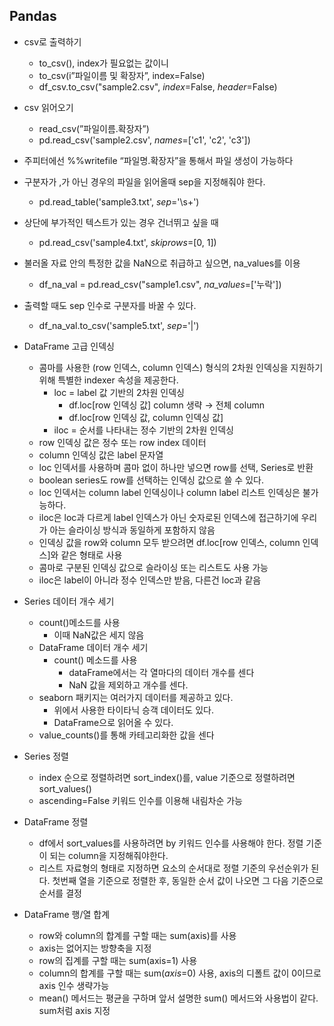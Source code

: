 ## Pandas

- csv로 출력하기
    - to_csv(), index가 필요없는 값이니
    - to_csv(i”파일이름 및 확장자”, index=False)
    - df_csv.to_csv("sample2.csv", *index*=False, *header*=False)
- csv 읽어오기
    - read_csv(”파일이름.확장자”)
    - pd.read_csv('sample2.csv', *names*=['c1', 'c2', 'c3'])
- 주피터에선 %%writefile “파일명.확장자”을 통해서 파일 생성이 가능하다
- 구분자가 ,가 아닌 경우의 파일을 읽어올때 sep을 지정해줘야 한다.
    - pd.read_table('sample3.txt', *sep*='\s+')
- 상단에 부가적인 텍스트가 있는 경우 건너뛰고 싶을 때
    - pd.read_csv('sample4.txt', *skiprows*=[0, 1])
- 불러올 자료 안의 특정한 값을 NaN으로 취급하고 싶으면, na_values를 이용
    - df_na_val = pd.read_csv("sample1.csv", *na_values*=['누락'])
- 출력할 때도 sep 인수로 구분자를 바꿀 수 있다.
    - df_na_val.to_csv('sample5.txt', *sep*='|')

- DataFrame 고급 인덱싱
    - 콤마를 사용한 (row 인덱스, column 인덱스) 형식의 2차원 인덱싱을 지원하기 위해 특별한 indexer 속성을 제공한다.
        - loc = label 값 기반의 2차원 인덱싱
            - df.loc[row 인덱싱 값] column 생략 → 전체 column
            - df.loc[row 인덱싱 값, column 인덱싱 값]
        - iloc = 순서를 나타내는 정수 기반의 2차원 인덱싱
    - row 인덱싱 값은 정수 또는 row index 데이터
    - column 인덱싱 값은 label 문자열
    - loc 인덱서를 사용하며 콤마 없이 하나만 넣으면 row를 선택, Series로 반환
    - boolean series도 row를 선택하는 인덱싱 값으로 쓸 수 있다.
    - loc 인덱서는 column label 인덱싱이나 column label 리스트 인덱싱은 불가능하다.
    - iloc은 loc과 다르게 label 인덱스가 아닌 숫자로된 인덱스에 접근하기에 우리가 아는 슬라이싱 방식과 동일하게 포함하지 않음
    - 인덱싱 값을 row와 column 모두 받으려면 df.loc[row 인덱스, column 인덱스]와 같은 형태로 사용
    - 콤마로 구분된 인덱싱 값으로 슬라이싱 또는 리스트도 사용 가능
    - iloc은 label이 아니라 정수 인덱스만 받음, 다른건 loc과 같음

- Series 데이터 개수 세기
    - count()메소드를 사용
        - 이때 NaN값은 세지 않음
    - DataFrame 데이터 개수 세기
        - count() 메소드를 사용
            - dataFrame에서는 각 열마다의 데이터 개수를 센다
            - NaN 값을 제외하고 개수를 센다.
    - seaborn 패키지는 여러가지 데이터를 제공하고 있다.
        - 위에서 사용한 타이타닉 승객 데이터도 있다.
        - DataFrame으로 읽어올 수 있다.
    - value_counts()를 통해 카테고리화한 값을 센다

- Series 정렬
    - index 순으로 정렬하려면 sort_index()를, value 기준으로 정렬하려면 sort_values()
    - ascending=False 키워드 인수를 이용해 내림차순 가능
    
- DataFrame 정렬
    - df에서 sort_values를 사용하려면 by 키워드 인수를 사용해야 한다.
    정렬 기준이 되는 column을 지정해줘야한다.
    - 리스트 자료형의 형태로 지정하면 요소의 순서대로 정렬 기준의 우선순위가 된다.
    첫번째 열을 기준으로 정렬한 후, 동일한 순서 값이 나오면 그 다음 기준으로 순서를 결정

- DataFrame 행/열 합계
    - row와 column의 합계를 구할 때는 sum(axis)를 사용
    - axis는 없어지는 방향축을 지정
    - row의 집계를 구할 때는 sum(axis=1) 사용
    - column의 합계를 구할 때는 sum(*axis*=0) 사용, axis의 디폴트 값이 0이므로 axis 인수 생략가능
    - mean() 메서드는 평균을 구하며 앞서 설명한 sum() 메서드와 사용법이 같다. sum처럼 axis 지정
